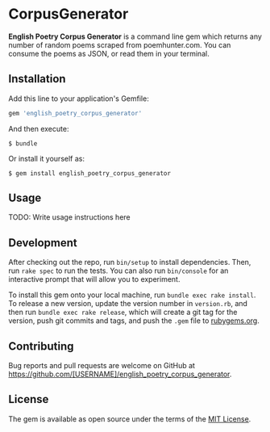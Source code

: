 # CorpusGenerator

**English Poetry Corpus Generator** is a command line gem which returns any number of random poems scraped from poemhunter.com. You can consume the poems as JSON, or read them in your terminal.

## Installation

Add this line to your application's Gemfile:

```ruby
gem 'english_poetry_corpus_generator'
```

And then execute:

    $ bundle

Or install it yourself as:

    $ gem install english_poetry_corpus_generator

## Usage

TODO: Write usage instructions here

## Development

After checking out the repo, run `bin/setup` to install dependencies. Then, run `rake spec` to run the tests. You can also run `bin/console` for an interactive prompt that will allow you to experiment.

To install this gem onto your local machine, run `bundle exec rake install`. To release a new version, update the version number in `version.rb`, and then run `bundle exec rake release`, which will create a git tag for the version, push git commits and tags, and push the `.gem` file to [rubygems.org](https://rubygems.org).

## Contributing

Bug reports and pull requests are welcome on GitHub at https://github.com/[USERNAME]/english_poetry_corpus_generator.

## License

The gem is available as open source under the terms of the [MIT License](https://opensource.org/licenses/MIT).
